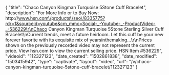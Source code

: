 {
    "title": "Chaco Canyon Kingman Turquoise 5Stone Cuff Bracelet",
    "description": "For More Info or to Buy Now: http:\/\/www.hsn.com\/products\/seo\/8335775?rdr=1&sourceid=youtube&cm_mmc=Social-_-Youtube-_-ProductVideo-_-536229\r\nChaco Canyon Kingman Turquoise 5Stone Sterling Silver Cuff Bracelet\nCurrent trends, meet a future heirloom. Let this cuff be your new forever favorite with its exquisite mix of yearsinthemaking...\r\nPrices shown on the previously recorded video may not represent the current price.  View hsn.com to view the current selling price. HSN Item #536229",
    "videoid": "112327123",
    "date_created": "1502861838",
    "date_modified": "1503415942",
    "type": "captivate",
    "layout": "video",
    "url": "\/v\/chaco-canyon-kingman-turquoise-5stone-cuff-bracelet\/112327123"
}